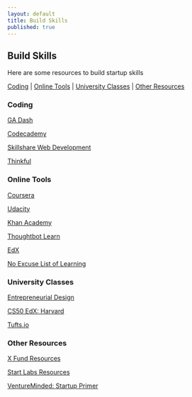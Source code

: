 ```yaml
---
layout: default
title: Build Skills
published: true
---
```


## Build Skills

Here are some resources to build startup skills

[Coding](/build-skills#coding) | [Online Tools](build-skills#online) | [University Classes](/build-skills#university) | [Other Resources](/build-skills#other)

### Coding

[GA Dash](https://dash.generalassemb.ly)

[Codecademy](http://codecademy.com)

[Skillshare Web Development](http://www.skillshare.com/classes/web-development)

[Thinkful](http://www.thinkful.com)

<h3 id="online">Online Tools</h3>

[Coursera](https://www.coursera.org/) 

[Udacity](https://www.udacity.com/)

[Khan Academy](https://www.khanacademy.org/)

[Thoughtbot Learn](https://learn.thoughtbot.com/trails)

[EdX](https://www.edx.org/)

[No Excuse List of Learning](http://www.noexcuselist.com/everything)

<h3 id="university">University Classes</h3>
 
[Entrepreneurial Design](https://docs.google.com/document/d/1NtdFOaccPwq1Ja4x5xMwgBpla26uALk7U7jiSW-o6G0/edit)
 
[CS50 EdX: Harvard](https://www.edx.org/course/harvard-university/cs50x/introduction-computer-science/1022)
 
[Tufts.io](http://tufts.io/)

<h3 id="other">Other Resources</h3>

[X Fund Resources](http://experimentfund.com/#resources) 

[Start Labs Resources](http://startlabs.org/resources)

[VentureMinded: Startup Primer](ventureminded.me/startupprimer) 
